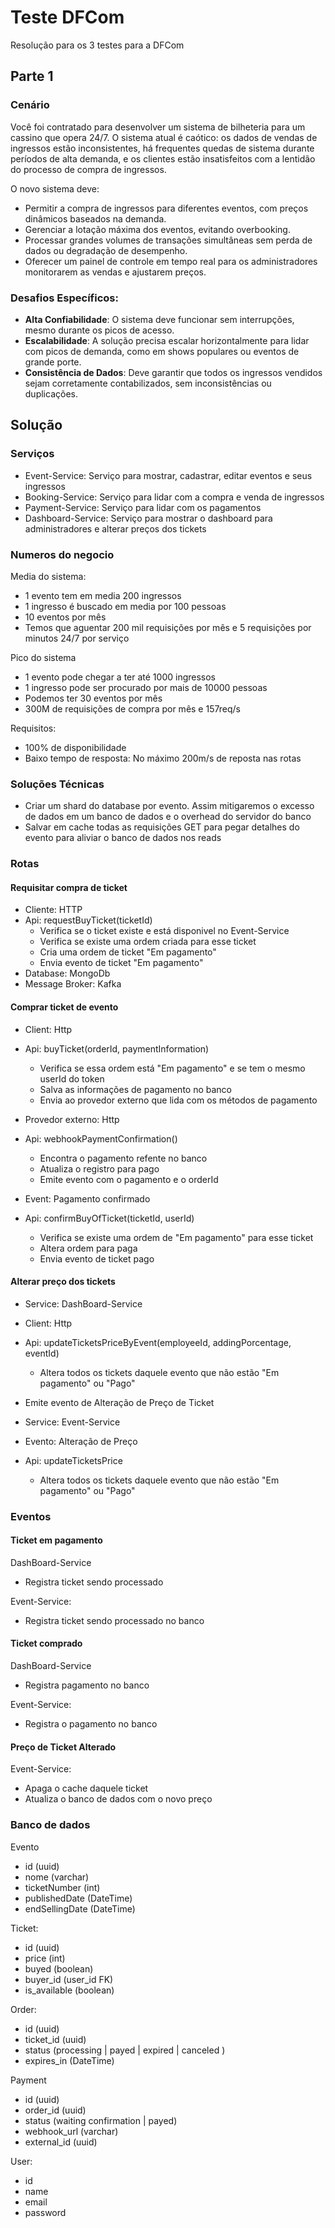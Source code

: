 # Teste DFCom

Resolução para os 3 testes para a DFCom

## Parte 1

### Cenário

Você foi contratado para desenvolver um sistema de bilheteria para um cassino que opera 24/7. O sistema atual é caótico: os dados de vendas de ingressos estão inconsistentes, há frequentes quedas de sistema durante períodos de alta demanda, e os clientes estão insatisfeitos com a lentidão do processo de compra de ingressos.

O novo sistema deve:

- Permitir a compra de ingressos para diferentes eventos, com preços dinâmicos baseados na demanda.
- Gerenciar a lotação máxima dos eventos, evitando overbooking.
- Processar grandes volumes de transações simultâneas sem perda de dados ou degradação de desempenho.
- Oferecer um painel de controle em tempo real para os administradores monitorarem as vendas e ajustarem preços.

### Desafios Específicos:

- **Alta Confiabilidade**: O sistema deve funcionar sem interrupções, mesmo durante os picos de acesso.
- **Escalabilidade**: A solução precisa escalar horizontalmente para lidar com picos de demanda, como em shows populares ou eventos de grande porte.
- **Consistência de Dados**: Deve garantir que todos os ingressos vendidos sejam corretamente contabilizados, sem inconsistências ou duplicações.

## Solução

### Serviços

- Event-Service: Serviço para mostrar, cadastrar, editar eventos e seus ingressos
- Booking-Service: Serviço para lidar com a compra e venda de ingressos
- Payment-Service: Serviço para lidar com os pagamentos
- Dashboard-Service: Serviço para mostrar o dashboard para administradores e alterar preços dos tickets

### Numeros do negocio

Media do sistema:

- 1 evento tem em media 200 ingressos
- 1 ingresso é buscado em media por 100 pessoas
- 10 eventos por mês
- Temos que aguentar 200 mil requisições por mês e 5 requisições por minutos 24/7 por serviço

Pico do sistema

- 1 evento pode chegar a ter até 1000 ingressos
- 1 ingresso pode ser procurado por mais de 10000 pessoas
- Podemos ter 30 eventos por mês
- 300M de requisições de compra por mês e 157req/s

Requisitos:

- 100% de disponibilidade
- Baixo tempo de resposta: No máximo 200m/s de reposta nas rotas

### Soluções Técnicas

- Criar um shard do database por evento. Assim mitigaremos o excesso de dados em um banco de dados e o overhead do servidor do banco
- Salvar em cache todas as requisições GET para pegar detalhes do evento para aliviar o banco de dados nos reads

### Rotas

#### Requisitar compra de ticket

- Cliente: HTTP
- Api: requestBuyTicket(ticketId)
  - Verifica se o ticket existe e está disponivel no Event-Service
  - Verifica se existe uma ordem criada para esse ticket
  - Cria uma ordem de ticket "Em pagamento"
  - Envia evento de ticket "Em pagamento"
- Database: MongoDb
- Message Broker: Kafka

#### Comprar ticket de evento

- Client: Http
- Api: buyTicket(orderId, paymentInformation)

  - Verifica se essa ordem está "Em pagamento" e se tem o mesmo userId do token
  - Salva as informações de pagamento no banco
  - Envia ao provedor externo que lida com os métodos de pagamento

- Provedor externo: Http
- Api: webhookPaymentConfirmation()

  - Encontra o pagamento refente no banco
  - Atualiza o registro para pago
  - Emite evento com o pagamento e o orderId

- Event: Pagamento confirmado
- Api: confirmBuyOfTicket(ticketId, userId)
  - Verifica se existe uma ordem de "Em pagamento" para esse ticket
  - Altera ordem para paga
  - Envia evento de ticket pago

#### Alterar preço dos tickets

- Service: DashBoard-Service
- Client: Http
- Api: updateTicketsPriceByEvent(employeeId, addingPorcentage, eventId)
  - Altera todos os tickets daquele evento que não estão "Em pagamento" ou "Pago"
- Emite evento de Alteração de Preço de Ticket

- Service: Event-Service
- Evento: Alteração de Preço
- Api: updateTicketsPrice
  - Altera todos os tickets daquele evento que não estão "Em pagamento" ou "Pago"

### Eventos

#### Ticket em pagamento

DashBoard-Service

- Registra ticket sendo processado

Event-Service:

- Registra ticket sendo processado no banco

#### Ticket comprado

DashBoard-Service

- Registra pagamento no banco

Event-Service:

- Registra o pagamento no banco

#### Preço de Ticket Alterado

Event-Service:

- Apaga o cache daquele ticket
- Atualiza o banco de dados com o novo preço

### Banco de dados

Evento

- id (uuid)
- nome (varchar)
- ticketNumber (int)
- publishedDate (DateTime)
- endSellingDate (DateTime)

Ticket:

- id (uuid)
- price (int)
- buyed (boolean)
- buyer_id (user_id FK)
- is_available (boolean)

Order:

- id (uuid)
- ticket_id (uuid)
- status (processing | payed | expired | canceled )
- expires_in (DateTime)

Payment

- id (uuid)
- order_id (uuid)
- status (waiting confirmation | payed)
- webhook_url (varchar)
- external_id (uuid)

User:

- id
- name
- email
- password
